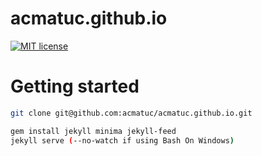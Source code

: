 # acmatuc.github.io

[![MIT license](http://img.shields.io/badge/license-MIT-brightgreen.svg)](http://opensource.org/licenses/MIT)

# Getting started

```sh
git clone git@github.com:acmatuc/acmatuc.github.io.git

gem install jekyll minima jekyll-feed
jekyll serve (--no-watch if using Bash On Windows)
```
